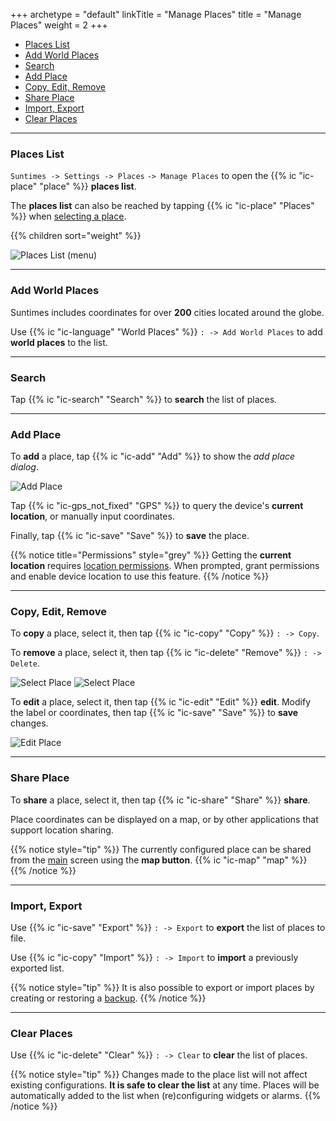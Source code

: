 +++
archetype = "default"
linkTitle = "Manage Places"
title = "Manage Places"
weight = 2
+++

* [Places List](#places-list)
* [Add World Places](#add-world-places)
* [Search](#search)
* [Add Place](#add-place)
* [Copy, Edit, Remove](#copy-edit-remove)
* [Share Place](#share-place)
* [Import, Export](#import-export)
* [Clear Places](#clear-places)

---
### Places List

`Suntimes -> Settings -> Places` `-> Manage Places` to open the {{% ic "ic-place" "place" %}} **places list**.

The **places list** can also be reached by tapping {{% ic "ic-place" "Places" %}} when [selecting a place](/help/configuration/selectplace).


{{% children sort="weight" %}}

![Places List (menu)](../images/placeslist_menu.png?width=350px "Places List (menu)")


---
### Add World Places

Suntimes includes coordinates for over **200** cities located around the globe.

Use {{% ic "ic-language" "World Places" %}} `: -> Add World Places` to add **world places** to the list.


---
### Search

Tap {{% ic "ic-search" "Search" %}} to **search** the list of places. 


---
### Add Place

To **add** a place, tap {{% ic "ic-add" "Add" %}} to show the *add place dialog*.

![Add Place](../images/addplacedialog.png?width=350px&classes=inline "Add Place")

Tap {{% ic "ic-gps_not_fixed" "GPS" %}} to query the device's **current location**, or manually input coordinates.

Finally, tap {{% ic "ic-save" "Save" %}} to **save** the place.


{{% notice title="Permissions" style="grey" %}}
Getting the **current location** requires [location permissions](/privacy#permissions). When prompted, grant permissions and enable device location to use this feature.
{{% /notice %}}


---
### Copy, Edit, Remove


To **copy** a place, select it, then tap {{% ic "ic-copy" "Copy" %}} `: -> Copy`.

To **remove** a place, select it, then tap {{% ic "ic-delete" "Remove" %}} `: -> Delete`.

![Select Place](../images/placeslist_select_berlin.png?width=250px&classes=inline "Select Place")
![Select Place](../images/placeslist_select_berlin_menu.png?width=250px&classes=inline "Select Place")

To **edit** a place, select it, then tap {{% ic "ic-edit" "Edit" %}} **edit**. Modify the label or coordinates, then tap {{% ic "ic-save" "Save" %}} to **save** changes.

![Edit Place](../images/editplace_berlin.png?width=350px&classes=inline "Edit Place")


---
### Share Place

To **share** a place, select it, then tap {{% ic "ic-share" "Share" %}} **share**.

Place coordinates can be displayed on a map, or by other applications that support location sharing.

{{% notice style="tip" %}}
The currently configured place can be shared from the [main](/help/dialogs/main/#location) screen using the **map button**. {{% ic "ic-map" "map" %}}
{{% /notice %}}


---
### Import, Export

Use {{% ic "ic-save" "Export" %}} `: -> Export` to **export** the list of places to file.

Use {{% ic "ic-copy" "Import" %}} `: -> Import` to **import** a previously exported list.


{{% notice style="tip" %}}
It is also possible to export or import places by creating or restoring a [backup](/help/widgets/manage/#create-backup).
{{% /notice %}}


---
### Clear Places

Use {{% ic "ic-delete" "Clear" %}} `: -> Clear` to **clear** the list of places.

{{% notice style="tip" %}}
Changes made to the place list will not affect existing configurations. **It is safe to clear the list** at any time.
Places will be automatically added to the list when (re)configuring widgets or alarms.
{{% /notice %}}
